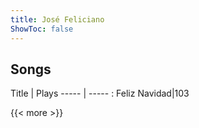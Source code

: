 ```yaml
---
title: José Feliciano
ShowToc: false
---
```


## Songs
Title | Plays 
----- | ----- : 
Feliz Navidad|103

{{< more >}}